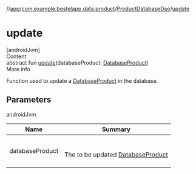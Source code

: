 //[app](../../index.md)/[com.example.bestelapp.data.product](../index.md)/[ProductDatabaseDao](index.md)/[update](update.md)



# update  
[androidJvm]  
Content  
abstract fun [update](update.md)(databaseProduct: [DatabaseProduct](../-database-product/index.md))  
More info  


Function used to update a [DatabaseProduct](../-database-product/index.md) in the database.



## Parameters  
  
androidJvm  
  
|  Name|  Summary| 
|---|---|
| <a name="com.example.bestelapp.data.product/ProductDatabaseDao/update/#com.example.bestelapp.data.product.DatabaseProduct/PointingToDeclaration/"></a>databaseProduct| <a name="com.example.bestelapp.data.product/ProductDatabaseDao/update/#com.example.bestelapp.data.product.DatabaseProduct/PointingToDeclaration/"></a><br><br>The to be updated [DatabaseProduct](../-database-product/index.md)<br><br>
  
  



